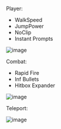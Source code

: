 Player:
- WalkSpeed
- JumpPower
- NoClip
- Instant Prompts

![image](https://github.com/Documantation12/SL-PRISON/assets/134162456/861a12b6-08ed-4552-944f-ae1fa5acbfc8)


Combat:
- Rapid Fire
- Inf Bullets
- Hitbox Expander

![image](https://github.com/Documantation12/SL-PRISON/assets/134162456/57fbdd56-e58c-4dcd-908a-046c2c97d561)



Teleport:

![image](https://github.com/Documantation12/SL-PRISON/assets/134162456/35270110-4d37-4ce9-a0f3-009f795ccd62)



